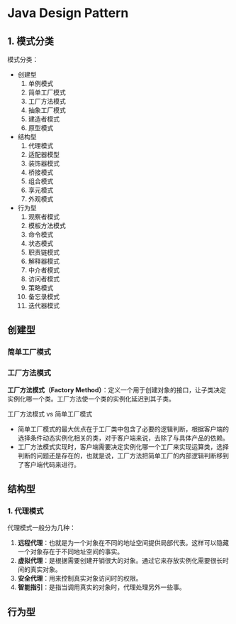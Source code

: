 # Java Design Pattern
## 1. 模式分类
模式分类：
- 创建型
    1. 单例模式
    2. 简单工厂模式
    3. 工厂方法模式
    4. 抽象工厂模式
    5. 建造者模式
    6. 原型模式
- 结构型
    1. 代理模式
    2. 适配器模型
    3. 装饰器模式
    4. 桥接模式
    5. 组合模式
    6. 享元模式
    7. 外观模式
- 行为型
    1. 观察者模式
    2. 模板方法模式
    3. 命令模式
    4. 状态模式
    5. 职责链模式
    6. 解释器模式
    7. 中介者模式
    8. 访问者模式
    9. 策略模式
    10. 备忘录模式
    11. 迭代器模式

## 创建型
### 简单工厂模式

### 工厂方法模式
**工厂方法模式（Factory Method）**：定义一个用于创建对象的接口，让子类决定实例化哪一个类。工厂方法使一个类的实例化延迟到其子类。

工厂方法模式 vs 简单工厂模式
- 简单工厂模式的最大优点在于工厂类中包含了必要的逻辑判断，根据客户端的选择条件动态实例化相关的类，对于客户端来说，去除了与具体产品的依赖。
- 工厂方法模式实现时，客户端需要决定实例化哪一个工厂来实现运算类，选择判断的问题还是存在的，也就是说，工厂方法把简单工厂的内部逻辑判断移到了客户端代码来进行。


## 结构型
### 1. 代理模式
代理模式一般分为几种：
1. **远程代理**：也就是为一个对象在不同的地址空间提供局部代表。这样可以隐藏一个对象存在于不同地址空间的事实。
2. **虚拟代理**：是根据需要创建开销很大的对象。通过它来存放实例化需要很长时间的真实对象。
3. **安全代理**：用来控制真实对象访问时的权限。
4. **智能指引**：是指当调用真实的对象时，代理处理另外一些事。

## 行为型



